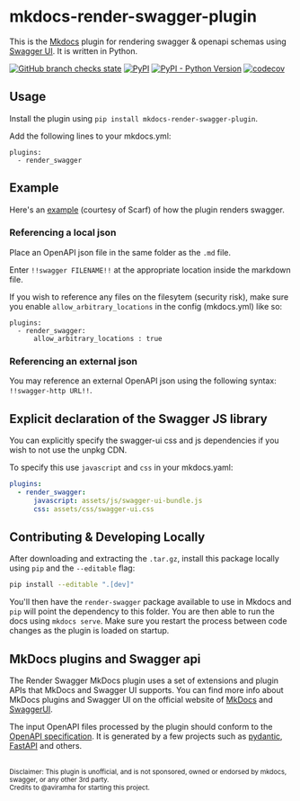 # mkdocs-render-swagger-plugin
This is the [Mkdocs](https://www.mkdocs.org) plugin for rendering swagger &amp; openapi schemas using [Swagger UI](https://swagger.io/tools/swagger-ui/). It is written in Python.

[![GitHub branch checks state](https://img.shields.io/github/checks-status/bharel/mkdocs-render-swagger-plugin/main)](https://github.com/bharel/mkdocs-render-swagger-plugin/actions)
[![PyPI](https://img.shields.io/pypi/v/mkdocs-render-swagger-plugin)](https://pypi.org/project/mkdocs-render-swagger-plugin/)
[![PyPI - Python Version](https://img.shields.io/pypi/pyversions/mkdocs-render-swagger-plugin)](https://pypi.org/project/mkdocs-render-swagger-plugin/)
[![codecov](https://codecov.io/gh/bharel/mkdocs-render-swagger-plugin/branch/main/graph/badge.svg?token=GXV70TL21V)](https://codecov.io/gh/bharel/mkdocs-render-swagger-plugin)

## Usage
Install the plugin using `pip install mkdocs-render-swagger-plugin`.

Add the following lines to your mkdocs.yml:

    plugins:
      - render_swagger

## Example

Here's an [example](https://docs.scarf.sh/api-v2/) (courtesy of Scarf) of how the plugin renders swagger.

### Referencing a local json

Place an OpenAPI json file in the same folder as the `.md` file.

Enter `!!swagger FILENAME!!` at the appropriate location inside the markdown file.

If you wish to reference any files on the filesytem (security risk), make sure
you enable `allow_arbitrary_locations` in the config (mkdocs.yml) like so:

    plugins:
      - render_swagger:
          allow_arbitrary_locations : true

### Referencing an external json

You may reference an external OpenAPI json using the following syntax: `!!swagger-http URL!!`.

## Explicit declaration of the Swagger JS library

You can explicitly specify the swagger-ui css and js dependencies if you wish to not use the unpkg CDN.

To specify this use `javascript` and `css` in your mkdocs.yaml:
```yaml
plugins:
  - render_swagger:
      javascript: assets/js/swagger-ui-bundle.js
      css: assets/css/swagger-ui.css
```

## Contributing & Developing Locally

After downloading and extracting the `.tar.gz`, install this package locally using `pip` and the `--editable` flag:

```bash
pip install --editable ".[dev]"
```

You'll then have the `render-swagger` package available to use in Mkdocs and `pip` will point the dependency to this folder. You are then able to run the docs using `mkdocs serve`. Make sure you restart the process between code changes as the plugin is loaded on startup.

## MkDocs plugins and Swagger api

The Render Swagger MkDocs plugin uses a set of extensions and plugin APIs that MkDocs and Swagger UI supports.
You can find more info about MkDocs plugins and Swagger UI on the official website of [MkDocs](https://www.mkdocs.org/user-guide/plugins/) and [SwaggerUI](https://github.com/swagger-api/swagger-ui/blob/master/docs/customization/plugin-api.md).

The input OpenAPI files processed by the plugin should conform to the [OpenAPI specification](https://swagger.io/specification/). It is generated by a few projects such as [pydantic](https://pydantic-docs.helpmanual.io/), [FastAPI](https://fastapi.tiangolo.com/) and others.

</br>
<small>
Disclaimer: This plugin is unofficial, and is not sponsored, owned or endorsed by mkdocs, swagger, or any other 3rd party.</br>
Credits to @aviramha for starting this project.
</small>
